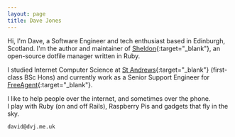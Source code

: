 ```yaml
---
layout: page
title: Dave Jones
---
```


Hi, I'm Dave, a Software Engineer and tech enthusiast based in Edinburgh, Scotland. I'm the author and maintainer of [Sheldon](https://github.com/dvjones89/sheldon){:target="_blank"}, an open-source dotfile manager written in Ruby.

I studied Internet Computer Science at [St Andrews](http://www.cs.st-andrews.ac.uk){:target="_blank"} (first-class BSc Hons) and currently work as a Senior Support Engineer for [FreeAgent](https://www.freeagent.com){:target="_blank"}.

I like to help people over the internet, and sometimes over the phone.  
I play with Ruby (on and off Rails), Raspberry Pis and gadgets that fly in the sky.

`david@dvj.me.uk`
